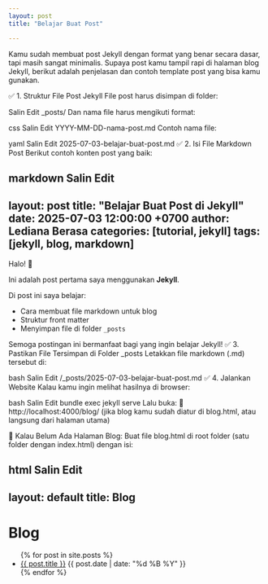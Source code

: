 ```yaml
---
layout: post
title: "Belajar Buat Post"

---
```

 Kamu sudah membuat post Jekyll dengan format yang benar secara dasar, tapi masih sangat minimalis. Supaya post kamu tampil rapi di halaman blog Jekyll, berikut adalah penjelasan dan contoh template post yang bisa kamu gunakan.

✅ 1. Struktur File Post Jekyll
File post harus disimpan di folder:

Salin
Edit
_posts/
Dan nama file harus mengikuti format:

css
Salin
Edit
YYYY-MM-DD-nama-post.md
Contoh nama file:

yaml
Salin
Edit
2025-07-03-belajar-buat-post.md
✅ 2. Isi File Markdown Post
Berikut contoh konten post yang baik:

markdown
Salin
Edit
---
layout: post
title: "Belajar Buat Post di Jekyll"
date: 2025-07-03 12:00:00 +0700
author: Lediana Berasa
categories: [tutorial, jekyll]
tags: [jekyll, blog, markdown]
---

Halo! 👋

Ini adalah post pertama saya menggunakan **Jekyll**.

Di post ini saya belajar:
- Cara membuat file markdown untuk blog
- Struktur front matter
- Menyimpan file di folder `_posts`

Semoga postingan ini bermanfaat bagi yang ingin belajar Jekyll!
✅ 3. Pastikan File Tersimpan di Folder _posts
Letakkan file markdown (.md) tersebut di:

bash
Salin
Edit
/_posts/2025-07-03-belajar-buat-post.md
✅ 4. Jalankan Website
Kalau kamu ingin melihat hasilnya di browser:

bash
Salin
Edit
bundle exec jekyll serve
Lalu buka:
📍 http://localhost:4000/blog/
(jika blog kamu sudah diatur di blog.html, atau langsung dari halaman utama)

🔧 Kalau Belum Ada Halaman Blog:
Buat file blog.html di root folder (satu folder dengan index.html) dengan isi:

html
Salin
Edit
---
layout: default
title: Blog
---

<h1>Blog</h1>
<ul>
  {% for post in site.posts %}
    <li>
      <a href="{{ post.url }}">{{ post.title }}</a>
      <span>{{ post.date | date: "%d %B %Y" }}</span>
    </li>
  {% endfor %}
</ul>